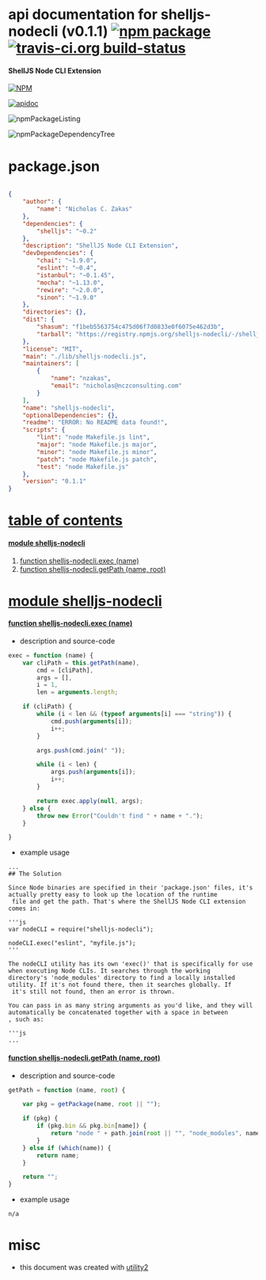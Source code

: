 # api documentation for  shelljs-nodecli (v0.1.1)  [![npm package](https://img.shields.io/npm/v/npmdoc-shelljs-nodecli.svg?style=flat-square)](https://www.npmjs.org/package/npmdoc-shelljs-nodecli) [![travis-ci.org build-status](https://api.travis-ci.org/npmdoc/node-npmdoc-shelljs-nodecli.svg)](https://travis-ci.org/npmdoc/node-npmdoc-shelljs-nodecli)
#### ShellJS Node CLI Extension

[![NPM](https://nodei.co/npm/shelljs-nodecli.png?downloads=true)](https://www.npmjs.com/package/shelljs-nodecli)

[![apidoc](https://npmdoc.github.io/node-npmdoc-shelljs-nodecli/build/screenCapture.buildNpmdoc.browser._2Fhome_2Ftravis_2Fbuild_2Fnpmdoc_2Fnode-npmdoc-shelljs-nodecli_2Ftmp_2Fbuild_2Fapidoc.html.png)](https://npmdoc.github.io/node-npmdoc-shelljs-nodecli/build/apidoc.html)

![npmPackageListing](https://npmdoc.github.io/node-npmdoc-shelljs-nodecli/build/screenCapture.npmPackageListing.svg)

![npmPackageDependencyTree](https://npmdoc.github.io/node-npmdoc-shelljs-nodecli/build/screenCapture.npmPackageDependencyTree.svg)



# package.json

```json

{
    "author": {
        "name": "Nicholas C. Zakas"
    },
    "dependencies": {
        "shelljs": "~0.2"
    },
    "description": "ShellJS Node CLI Extension",
    "devDependencies": {
        "chai": "~1.9.0",
        "eslint": "~0.4",
        "istanbul": "~0.1.45",
        "mocha": "~1.13.0",
        "rewire": "~2.0.0",
        "sinon": "~1.9.0"
    },
    "directories": {},
    "dist": {
        "shasum": "f1beb5563754c475d06f7d0833e0f6075e462d3b",
        "tarball": "https://registry.npmjs.org/shelljs-nodecli/-/shelljs-nodecli-0.1.1.tgz"
    },
    "license": "MIT",
    "main": "./lib/shelljs-nodecli.js",
    "maintainers": [
        {
            "name": "nzakas",
            "email": "nicholas@nczconsulting.com"
        }
    ],
    "name": "shelljs-nodecli",
    "optionalDependencies": {},
    "readme": "ERROR: No README data found!",
    "scripts": {
        "lint": "node Makefile.js lint",
        "major": "node Makefile.js major",
        "minor": "node Makefile.js minor",
        "patch": "node Makefile.js patch",
        "test": "node Makefile.js"
    },
    "version": "0.1.1"
}
```



# <a name="apidoc.tableOfContents"></a>[table of contents](#apidoc.tableOfContents)

#### [module shelljs-nodecli](#apidoc.module.shelljs-nodecli)
1.  [function <span class="apidocSignatureSpan">shelljs-nodecli.</span>exec (name)](#apidoc.element.shelljs-nodecli.exec)
1.  [function <span class="apidocSignatureSpan">shelljs-nodecli.</span>getPath (name, root)](#apidoc.element.shelljs-nodecli.getPath)



# <a name="apidoc.module.shelljs-nodecli"></a>[module shelljs-nodecli](#apidoc.module.shelljs-nodecli)

#### <a name="apidoc.element.shelljs-nodecli.exec"></a>[function <span class="apidocSignatureSpan">shelljs-nodecli.</span>exec (name)](#apidoc.element.shelljs-nodecli.exec)
- description and source-code
```javascript
exec = function (name) {
    var cliPath = this.getPath(name),
        cmd = [cliPath],
        args = [],
        i = 1,
        len = arguments.length;

    if (cliPath) {
        while (i < len && (typeof arguments[i] === "string")) {
            cmd.push(arguments[i]);
            i++;
        }

        args.push(cmd.join(" "));

        while (i < len) {
            args.push(arguments[i]);
            i++;
        }

        return exec.apply(null, args);
    } else {
        throw new Error("Couldn't find " + name + ".");
    }

}
```
- example usage
```shell
...
## The Solution

Since Node binaries are specified in their 'package.json' files, it's actually pretty easy to look up the location of the runtime
 file and get the path. That's where the ShellJS Node CLI extension comes in:

'''js
var nodeCLI = require("shelljs-nodecli");

nodeCLI.exec("eslint", "myfile.js");
'''

The nodeCLI utility has its own 'exec()' that is specifically for use when executing Node CLIs. It searches through the working
directory's 'node_modules' directory to find a locally installed utility. If it's not found there, then it searches globally. If
 it's still not found, then an error is thrown.

You can pass in as many string arguments as you'd like, and they will automatically be concatenated together with a space in between
, such as:

'''js
...
```

#### <a name="apidoc.element.shelljs-nodecli.getPath"></a>[function <span class="apidocSignatureSpan">shelljs-nodecli.</span>getPath (name, root)](#apidoc.element.shelljs-nodecli.getPath)
- description and source-code
```javascript
getPath = function (name, root) {

    var pkg = getPackage(name, root || "");

    if (pkg) {
        if (pkg.bin && pkg.bin[name]) {
            return "node " + path.join(root || "", "node_modules", name, pkg.bin[name]).replace(/\\/g, "/");
        }
    } else if (which(name)) {
        return name;
    }

    return "";
}
```
- example usage
```shell
n/a
```



# misc
- this document was created with [utility2](https://github.com/kaizhu256/node-utility2)
